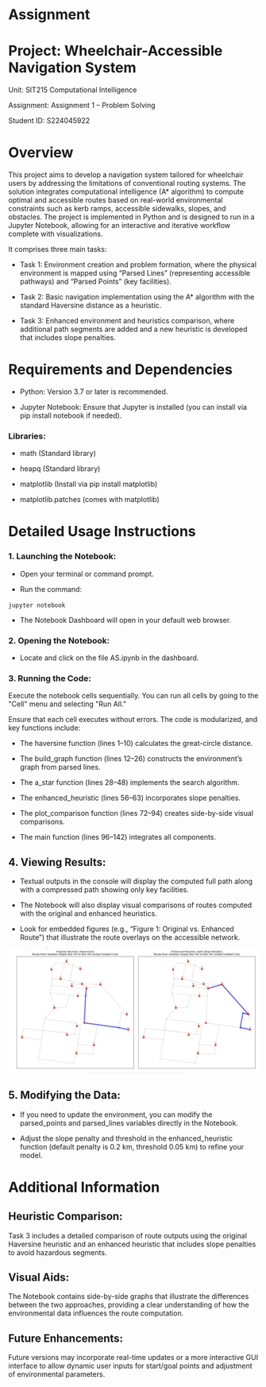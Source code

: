 # Assignment
# Project: Wheelchair-Accessible Navigation System
Unit: SIT215 Computational Intelligence

Assignment: Assignment 1 – Problem Solving

Student ID: S224045922

# Overview
This project aims to develop a navigation system tailored for wheelchair users by addressing the limitations of conventional routing systems. The solution integrates computational intelligence (A* algorithm) to compute optimal and accessible routes based on real-world environmental constraints such as kerb ramps, accessible sidewalks, slopes, and obstacles. The project is implemented in Python and is designed to run in a Jupyter Notebook, allowing for an interactive and iterative workflow complete with visualizations.

It comprises three main tasks:

- Task 1: Environment creation and problem formation, where the physical environment is mapped using “Parsed Lines” (representing accessible pathways) and “Parsed Points” (key facilities).

- Task 2: Basic navigation implementation using the A* algorithm with the standard Haversine distance as a heuristic.

- Task 3: Enhanced environment and heuristics comparison, where additional path segments are added and a new heuristic is developed that includes slope penalties.

# Requirements and Dependencies
- Python: Version 3.7 or later is recommended.

- Jupyter Notebook: Ensure that Jupyter is installed (you can install via pip install notebook if needed).

### Libraries:

- math (Standard library)

- heapq (Standard library)

- matplotlib (Install via pip install matplotlib)

- matplotlib.patches (comes with matplotlib)

#  Detailed Usage Instructions
### 1. Launching the Notebook:

- Open your terminal or command prompt.

- Run the command:

`jupyter notebook`

- The Notebook Dashboard will open in your default web browser.

### 2. Opening the Notebook:

- Locate and click on the file AS.ipynb in the dashboard.

### 3. Running the Code:

Execute the notebook cells sequentially. You can run all cells by going to the "Cell" menu and selecting "Run All."

Ensure that each cell executes without errors. The code is modularized, and key functions include:

+ The haversine function (lines 1–10) calculates the great-circle distance.

+ The build_graph function (lines 12–26) constructs the environment’s graph from parsed lines.

+ The a_star function (lines 28–48) implements the search algorithm.

+ The enhanced_heuristic (lines 56–63) incorporates slope penalties.

+ The plot_comparison function (lines 72–94) creates side-by-side visual comparisons.

+ The main function (lines 96–142) integrates all components.

## 4. Viewing Results:

- Textual outputs in the console will display the computed full path along with a compressed path showing only key facilities.

- The Notebook will also display visual comparisons of routes computed with the original and enhanced heuristics.

- Look for embedded figures (e.g., “Figure 1: Original vs. Enhanced Route”) that illustrate the route overlays on the accessible network.
<img src="https://github.com/bella06-09/Assignment/blob/main/Screenshot%202025-04-12%20at%2003.12.50.png?raw=true">

## 5. Modifying the Data:

- If you need to update the environment, you can modify the parsed_points and parsed_lines variables directly in the Notebook.

- Adjust the slope penalty and threshold in the enhanced_heuristic function (default penalty is 0.2 km, threshold 0.05 km) to refine your model.

# Additional Information

## Heuristic Comparison:
Task 3 includes a detailed comparison of route outputs using the original Haversine heuristic and an enhanced heuristic that includes slope penalties to avoid hazardous segments.

## Visual Aids:
The Notebook contains side-by-side graphs that illustrate the differences between the two approaches, providing a clear understanding of how the environmental data influences the route computation.

## Future Enhancements:
Future versions may incorporate real-time updates or a more interactive GUI interface to allow dynamic user inputs for start/goal points and adjustment of environmental parameters.
